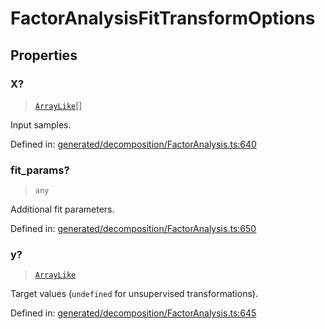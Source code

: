 # FactorAnalysisFitTransformOptions

## Properties

### X?

> [`ArrayLike`](../types/ArrayLike.md)[]

Input samples.

Defined in:  [generated/decomposition/FactorAnalysis.ts:640](https://github.com/transitive-bullshit/scikit-learn-ts/blob/b59c1ff/packages/sklearn/src/generated/decomposition/FactorAnalysis.ts#L640)

### fit\_params?

> `any`

Additional fit parameters.

Defined in:  [generated/decomposition/FactorAnalysis.ts:650](https://github.com/transitive-bullshit/scikit-learn-ts/blob/b59c1ff/packages/sklearn/src/generated/decomposition/FactorAnalysis.ts#L650)

### y?

> [`ArrayLike`](../types/ArrayLike.md)

Target values (`undefined` for unsupervised transformations).

Defined in:  [generated/decomposition/FactorAnalysis.ts:645](https://github.com/transitive-bullshit/scikit-learn-ts/blob/b59c1ff/packages/sklearn/src/generated/decomposition/FactorAnalysis.ts#L645)
